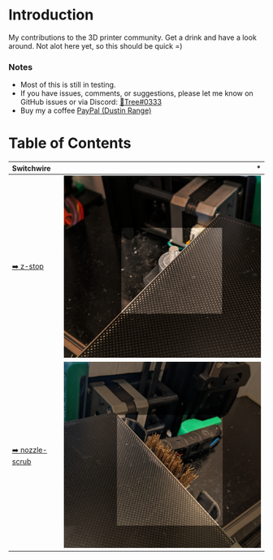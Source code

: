 # Introduction
My contributions to the 3D printer community. Get a drink and have a look around. Not alot here yet, so this should be quick =)


### Notes
- Most of this is still in testing.
- If you have issues, comments, or suggestions, please let me know on GitHub issues or via Discord: [:page_facing_up:Tree#0333](https://discordapp.com/users/934247044569264239)
- Buy my a coffee [PayPal (Dustin Range)](https://www.paypal.com/paypalme/DustinRange)

# Table of Contents
Switchwire | *
:--- | ---:
[:arrow_right: z-stop](/z-stop/) | [![](/images/z-stop.jpg)](/z-stop/)
[:arrow_right: nozzle-scrub](/nozzle-scrub/) | [![](/images/nozzle-scrub.jpg)](/nozzle-scrub/)

